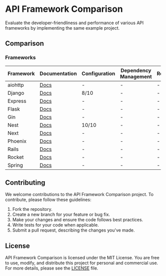 # API Framework Comparison

Evaluate the developer-friendliness and performance of various API frameworks by implementing the same example project.

## Comparison

### Frameworks

| Framework | Documentation | Configuration | Dependency Management | Routing | Input Validation | Database Handling | Error Handling | Authentication/Authorization | Serialization | Testing | Logging | Caching | HTTP Requests | Performance | Queue Handling | Websockets |
| --------- | ------------- | -------------- | --------------------- | ------- | ---------------- | ----------------- | -------------- | ---------------------------- | ------------- | ------- | ------- | ------- | ------------- | ----------- | -------------- | ---------- |
| aiohttp   | [Docs](https://docs.aiohttp.org/en/stable/)   | -             | -                     | -       | -                | -                 | -              | -                            | -             | -       | -       | -       | -             | -           | -              | -          |
| Django    | [Docs](https://www.django-rest-framework.org)   | 8/10          | -                     | -       | -                | -                 | -              | -                            | -             | -       | -       | -       | -             | -           | -              | -          |
| Express   | [Docs](https://expressjs.com)   | -             | -                     | -       | -                | -                 | -              | -                            | -             | -       | -       | -       | -             | -           | -              | -          |
| Flask     | [Docs](https://flask.palletsprojects.com/en/3.0.x/)   | -             | -                     | -       | -                | -                 | -              | -                            | -             | -       | -       | -       | -             | -           | -              | -          |
| Gin       | [Docs](https://gin-gonic.com)   | -             | -                     | -       | -                | -                 | -              | -                            | -             | -       | -       | -       | -             | -           | -              | -          |
| Nest      | [Docs](https://nestjs.com)   | 10/10         | -                     | -       | -                | -                 | -              | -                            | -             | -       | -       | -       | -             | -           | -              | -          |
| Next      | [Docs](https://nestjs.com)   | -             | -                     | -       | -                | -                 | -              | -                            | -             | -       | -       | -       | -             | -           | -              | -          |
| Phoenix   | [Docs](https://www.phoenixframework.org)   | -             | -                     | -       | -                | -                 | -              | -                            | -             | -       | -       | -       | -             | -           | -              | -          |
| Rails     | [Docs](https://rubyonrails.org)   | -             | -                     | -       | -                | -                 | -              | -                            | -             | -       | -       | -       | -             | -           | -              | -          |
| Rocket    | [Docs](https://rocket.rs)   | -             | -                     | -       | -                | -                 | -              | -                            | -             | -       | -       | -       | -             | -           | -              | -          |
| Spring     | [Docs](https://spring.io)   | -             | -                     | -       | -                | -                 | -              | -                            | -             | -       | -       | -       | -             | -           | -              | -          |

## Contributing

We welcome contributions to the API Framework Comparison project. To contribute, please follow these guidelines:

1. Fork the repository.
2. Create a new branch for your feature or bug fix.
3. Make your changes and ensure the code follows best practices.
4. Write tests for your code when applicable.
5. Submit a pull request, describing the changes you've made.

## License

API Framework Comparison is licensed under the MIT License. You are free to use, modify, and distribute this project for personal and commercial use. For more details, please see the [LICENSE](LICENSE) file.
